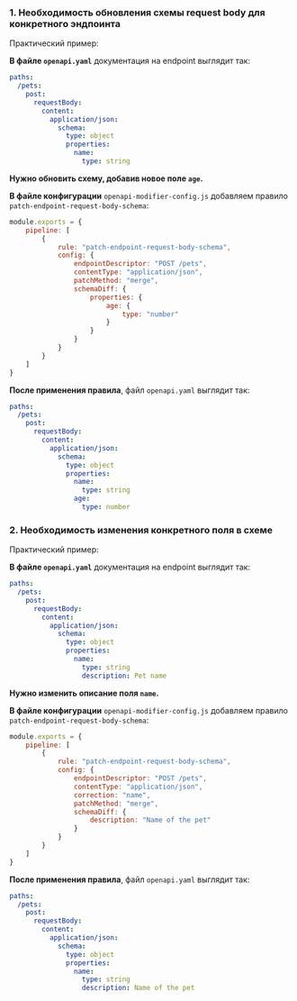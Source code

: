 ### 1. Необходимость обновления схемы request body для конкретного эндпоинта

Практический пример:

**В файле `openapi.yaml`** документация на endpoint выглядит так:

```yaml
paths:
  /pets:
    post:
      requestBody:
        content:
          application/json:
            schema:
              type: object
              properties:
                name:
                  type: string
```

**Нужно обновить схему, добавив новое поле `age`.**

**В файле конфигурации** `openapi-modifier-config.js` добавляем правило `patch-endpoint-request-body-schema`:

```js
module.exports = {
    pipeline: [
        {
            rule: "patch-endpoint-request-body-schema",
            config: {
                endpointDescriptor: "POST /pets",
                contentType: "application/json",
                patchMethod: "merge",
                schemaDiff: {
                    properties: {
                        age: {
                            type: "number"
                        }
                    }
                }
            }
        }
    ]
}
```

**После применения правила**, файл `openapi.yaml` выглядит так:

```yaml
paths:
  /pets:
    post:
      requestBody:
        content:
          application/json:
            schema:
              type: object
              properties:
                name:
                  type: string
                age:
                  type: number
```

### 2. Необходимость изменения конкретного поля в схеме

Практический пример:

**В файле `openapi.yaml`** документация на endpoint выглядит так:

```yaml
paths:
  /pets:
    post:
      requestBody:
        content:
          application/json:
            schema:
              type: object
              properties:
                name:
                  type: string
                  description: Pet name
```

**Нужно изменить описание поля `name`.**

**В файле конфигурации** `openapi-modifier-config.js` добавляем правило `patch-endpoint-request-body-schema`:

```js
module.exports = {
    pipeline: [
        {
            rule: "patch-endpoint-request-body-schema",
            config: {
                endpointDescriptor: "POST /pets",
                contentType: "application/json",
                correction: "name",
                patchMethod: "merge",
                schemaDiff: {
                    description: "Name of the pet"
                }
            }
        }
    ]
}
```

**После применения правила**, файл `openapi.yaml` выглядит так:

```yaml
paths:
  /pets:
    post:
      requestBody:
        content:
          application/json:
            schema:
              type: object
              properties:
                name:
                  type: string
                  description: Name of the pet
``` 